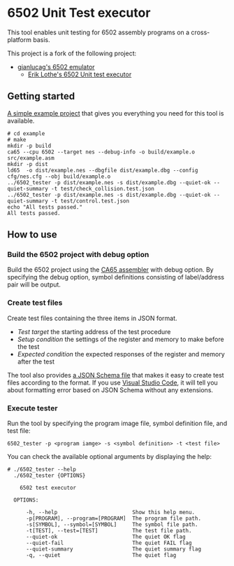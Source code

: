 # 6502 Unit Test executor
This tool enables unit testing for 6502 assembly programs on a cross-platform basis. 

This project is a fork of the following project:
- [gianlucag's 6502 emulator](https://github.com/gianlucag/mos6502)
  - [Erik Lothe's 6502 Unit test executor](https://github.com/89erik/6502_test_executor)

## Getting started
[A simple example project](https://github.com/AsaiYusuke/6502_test_executor/tree/master/example) that gives you everything you need for this tool is available.

```
# cd example
# make
mkdir -p build
ca65 --cpu 6502 --target nes --debug-info -o build/example.o src/example.asm
mkdir -p dist
ld65  -o dist/example.nes --dbgfile dist/example.dbg --config cfg/nes.cfg --obj build/example.o
../6502_tester -p dist/example.nes -s dist/example.dbg --quiet-ok --quiet-summary -t test/check_collision.test.json
../6502_tester -p dist/example.nes -s dist/example.dbg --quiet-ok --quiet-summary -t test/control.test.json
echo "All tests passed."
All tests passed.
```

## How to use

### Build the 6502 project with debug option
Build the 6502 project using the [CA65 assembler](https://cc65.github.io/doc/ca65.html) with debug option.
By specifying the debug option, symbol definitions consisting of label/address pair will be output.

### Create test files
Create test files containing the three items in JSON format.
- *Test target*
the starting address of the test procedure
- *Setup condition*
the settings of the register and memory to make before the test
- *Expected condition*
the expected responses of the register and memory after the test

The tool also provides [a JSON Schema file](https://github.com/AsaiYusuke/6502_test_executor/blob/master/schema/testcase.schema.json) that makes it easy to create test files according to the format.
If you use [Visual Studio Code](https://code.visualstudio.com/), it will tell you about formatting error based on JSON Schema without any extensions.

### Execute tester
Run the tool by specifying the program image file, symbol definition file, and test file:

```
6502_tester -p <program iamge> -s <symbol definition> -t <test file>
```

You can check the available optional arguments by displaying the help:

```
# ./6502_tester --help
  ./6502_tester {OPTIONS}

    6502 test executor

  OPTIONS:

      -h, --help                        Show this help menu.
      -p[PROGRAM], --program=[PROGRAM]  The program file path.
      -s[SYMBOL], --symbol=[SYMBOL]     The symbol file path.
      -t[TEST], --test=[TEST]           The test file path.
      --quiet-ok                        The quiet OK flag
      --quiet-fail                      The quiet FAIL flag
      --quiet-summary                   The quiet summary flag
      -q, --quiet                       The quiet flag

```